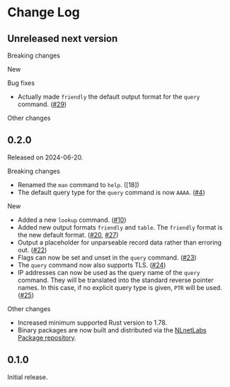 # Change Log

## Unreleased next version

Breaking changes

New

Bug fixes

* Actually made `friendly` the default output format for the `query`
  command. ([#29])

Other changes

[#29]: https://github.com/NLnetLabs/dnsi/pull/29


## 0.2.0

Released on 2024-06-20.

Breaking changes

* Renamed the `man` command to `help`. ([18])
* The default query type for the `query` command is now `AAAA`. ([#4])

New

* Added a new `lookup` command. ([#10])
* Added new output formats `friendly` and `table`. The `friendly` format
  is the new default format. ([#20], [#27])
* Output a placeholder for unparseable record data rather than erroring
  out. ([#22])
* Flags can now be set and unset in the `query` command. ([#23])
* The `query` command now also supports TLS. ([#24])
* IP addresses can now be used as the query name of the `query` command.
  They will be translated into the standard reverse pointer names. In this
  case, if no explicit query type is given, `PTR` will be used. ([#25])

Other changes

* Increased minimum supported Rust version to 1.78.
* Binary packages are now built and distributed via the [NLnetLabs Package
  repository](https://nlnetlabs.nl/packages/).

[#4]: https://github.com/NLnetLabs/dnsi/pull/4
[#10]: https://github.com/NLnetLabs/dnsi/pull/10
[#18]: https://github.com/NLnetLabs/dnsi/pull/18
[#20]: https://github.com/NLnetLabs/dnsi/pull/20
[#22]: https://github.com/NLnetLabs/dnsi/pull/22
[#23]: https://github.com/NLnetLabs/dnsi/pull/23
[#24]: https://github.com/NLnetLabs/dnsi/pull/24
[#25]: https://github.com/NLnetLabs/dnsi/pull/25
[#27]: https://github.com/NLnetLabs/dnsi/pull/27


## 0.1.0

Initial release.

